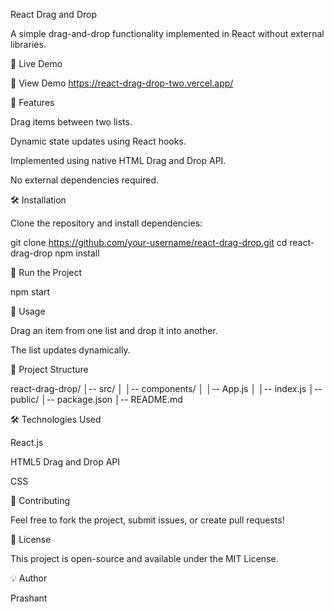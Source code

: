 React Drag and Drop

A simple drag-and-drop functionality implemented in React without external libraries.

🚀 Live Demo

🔗 View Demo https://react-drag-drop-two.vercel.app/

📌 Features

Drag items between two lists.

Dynamic state updates using React hooks.

Implemented using native HTML Drag and Drop API.

No external dependencies required.

🛠 Installation

Clone the repository and install dependencies:

git clone https://github.com/your-username/react-drag-drop.git
cd react-drag-drop
npm install

🚀 Run the Project

npm start

📜 Usage

Drag an item from one list and drop it into another.

The list updates dynamically.

📂 Project Structure

react-drag-drop/
│-- src/
│   │-- components/
│   │-- App.js
│   │-- index.js
│-- public/
│-- package.json
│-- README.md

🛠 Technologies Used

React.js

HTML5 Drag and Drop API

CSS

🤝 Contributing

Feel free to fork the project, submit issues, or create pull requests!

📄 License

This project is open-source and available under the MIT License.

💡 Author

Prashant

